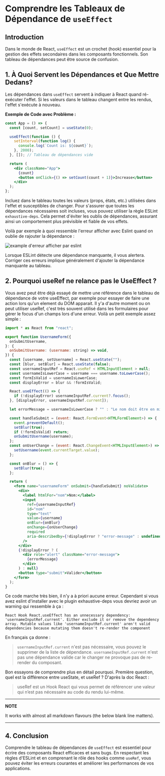 # Comprendre les Tableaux de Dépendance de `useEffect`

## Introduction

Dans le monde de React, `useEffect` est un crochet (hook) essentiel pour la gestion des effets secondaires dans les composants fonctionnels. Son tableau de dépendances peut être source de confusion.

## 1. À Quoi Servent les Dépendances et Que Mettre Dedans?

Les dépendances dans `useEffect` servent à indiquer à React quand ré-exécuter l'effet. Si les valeurs dans le tableau changent entre les rendus, l'effet s'exécute à nouveau.

**Exemple de Code avec Problème :**

```jsx
const App = () => {
  const [count, setCount] = useState(0);

  useEffect(function () {
    setInterval(function log() {
      console.log(`Count is: ${count}`);
    }, 2000);
  }, []); // Tableau de dépendances vide

  return (
    <div className="App">
      {count}
      <button onClick={() => setCount(count + 1)}>Increase</button>
    </div>
  );
};
```

Incluez dans le tableau toutes les valeurs (props, états, etc.) utilisées dans l'effet et susceptibles de changer. Pour s'assurer que toutes les dépendances nécessaires soit incluses, vous pouvez utiliser la règle ESLint `exhaustive-deps`. Cela permet d'éviter les oublis de dépendances, assurant ainsi un comportement plus prévisible et fiable de vos effets.

Voilà par exemple à quoi ressemble l'erreur afficher avec Eslint quand on oublie de rajouter la dépendance :

![example d'erreur afficher par eslint](http://react-formation.fr/blogEffectDependencies.webp)

Lorsque ESLint détecte une dépendance manquante, il vous alertera. Corriger ces erreurs implique généralement d'ajouter la dépendance manquante au tableau.

## 2. Pourquoi useRef ne relance pas le UseEffect ?

Vous avez peut être dèjà essayé de mettre une référence dans le tableau de dépendance de votre useEffect, par exemple pour essayer de faire une action lors qu'un element du DOM apparait. Il y'a d'autre moment ou on peut utiliser useRef, c'est très souvent utilisé dans les formulaires pour gérer le focus d'un champs lors d'une erreur. Voilà un petit exemple assez simple :

```jsx
import * as React from "react";

export function UsernameForm({
  onSubmitUsername,
}: {
  onSubmitUsername: (username: string) => void,
}) {
  const [username, setUsername] = React.useState("");
  const [blur, setBlur] = React.useState(false);
  const usernameInputRef = React.useRef < HTMLInputElement > null;
  const usernameIsLowerCase = username === username.toLowerCase();
  const formIsValid = usernameIsLowerCase;
  const displayError = blur && !formIsValid;

  React.useEffect(() => {
    if (!displayError) usernameInputRef.current?.focus();
  }, [displayError, usernameInputRef.current]);

  let errorMessage = usernameIsLowerCase ? "" : "Le nom doit être en minuscule";

  const handleSubmit = (event: React.FormEvent<HTMLFormElement>) => {
    event.preventDefault();
    setBlur(true);
    if (!formIsValid) return;
    onSubmitUsername(username);
  };
  const onUserChange = (event: React.ChangeEvent<HTMLInputElement>) => {
    setUsername(event.currentTarget.value);
  };

  const onBlur = () => {
    setBlur(true);
  };

  return (
    <form name="usernameForm" onSubmit={handleSubmit} noValidate>
      <div>
        <label htmlFor="nom">Nom:</label>
        <input
          ref={usernameInputRef}
          id="nom"
          type="text"
          value={username}
          onBlur={onBlur}
          onChange={onUserChange}
          required
          aria-describedby={!displayError ? "error-message" : undefined}
        />
      </div>
      {!displayError ? (
        <div role="alert" className="error-message">
          {errorMessage}
        </div>
      ) : null}
      <button type="submit">Valider</button>
    </form>
  );
}
```

Ce code marche très bien, il n'y a à priori aucune erreur. Cependant si vous avez eslint d'installer avec le plugin exhaustive-deps vous devriez avoir un warning qui ressemble à ça :

```
React Hook React.useEffect has an unnecessary dependency: 'usernameInputRef.current'. Either exclude it or remove the dependency array. Mutable values like 'usernameInputRef.current' aren't valid dependencies because mutating them doesn't re-render the component
```

En français ça donne :

> `usernameInputRef.current` n'est pas nécessaire, vous pouvez le supprimer de la liste de dépendance. `usernameInputRef.current` n'est pas une dépendance valide car le changer ne provoque pas de re-render du composant.

Bon essayons de comprendre plus en détail pourquoi. Première question, quel est la différence entre useState, et useRef ?
D'après la doc React :

> useRef est un Hook React qui vous permet de référencer une valeur qui n’est pas nécessaire au code du rendu lui-même.

---

**NOTE**

It works with almost all markdown flavours (the below blank line matters).

---

## 4. Conclusion

Comprendre le tableau de dépendances de `useEffect` est essentiel pour écrire des composants React efficaces et sans bugs. En respectant les règles d'ESLint et en comprenant le rôle des hooks comme `useRef`, vous pouvez éviter les erreurs courantes et améliorer les performances de vos applications.

